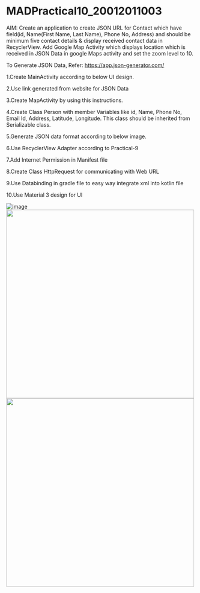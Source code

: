 # MADPractical10_20012011003

AIM: Create an application to create JSON URL for Contact which have field(id, Name(First Name, Last Name), Phone No, Address) and should be minimum five contact details & display received contact data in RecyclerView. Add Google Map Activity which displays location which is received in JSON Data in google Maps activity and set the zoom level to 10.

To Generate JSON Data, Refer: https://app.json-generator.com/

1.Create MainActivity according to below UI design.

2.Use link generated from website for JSON Data

3.Create MapActivity by using this instructions.

4.Create Class Person with member Variables like id, Name, Phone No, Email Id, Address, Latitude, Longitude. This class should be inherited from Serializable class.

5.Generate JSON data format according to below image.

6.Use RecyclerView Adapter according to Practical-9

7.Add Internet Permission in Manifest file

8.Create Class HttpRequest for communicating with Web URL

9.Use Databinding in gradle file to easy way integrate xml into kotlin file

10.Use Material 3 design for UI

![image](https://user-images.githubusercontent.com/110647839/202521895-f408dbd7-a779-4a06-9ada-f18b1e9fec6a.png)
<img src="https://user-images.githubusercontent.com/110647839/202521934-29ddde84-3fe3-4745-8325-143f531624d1.png" widht="300" height="500"/>
<img src="https://user-images.githubusercontent.com/110647839/202521947-655c4911-f624-4d27-9a13-929b532b6a4b.png" widht="300" height="500"/>

